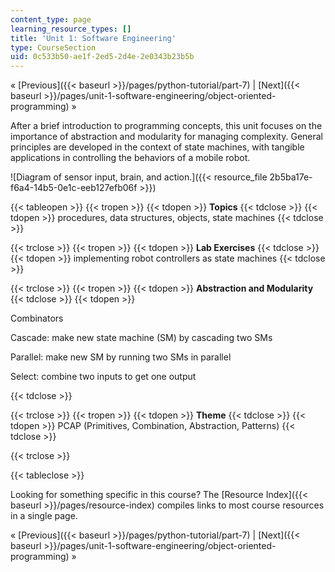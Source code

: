 ```yaml
---
content_type: page
learning_resource_types: []
title: 'Unit 1: Software Engineering'
type: CourseSection
uid: 0c533b50-ae1f-2ed5-2d4e-2e0343b23b5b
---
```


« [Previous]({{< baseurl >}}/pages/python-tutorial/part-7) | [Next]({{< baseurl >}}/pages/unit-1-software-engineering/object-oriented-programming) »

After a brief introduction to programming concepts, this unit focuses on the importance of abstraction and modularity for managing complexity. General principles are developed in the context of state machines, with tangible applications in controlling the behaviors of a mobile robot.

![Diagram of sensor input, brain, and action.]({{< resource_file 2b5ba17e-f6a4-14b5-0e1c-eeb127efb06f >}})

{{< tableopen >}}
{{< tropen >}}
{{< tdopen >}}
**Topics**
{{< tdclose >}}
{{< tdopen >}}
procedures, data structures, objects, state machines
{{< tdclose >}}

{{< trclose >}}
{{< tropen >}}
{{< tdopen >}}
**Lab Exercises**
{{< tdclose >}}
{{< tdopen >}}
implementing robot controllers as state machines
{{< tdclose >}}

{{< trclose >}}
{{< tropen >}}
{{< tdopen >}}
**Abstraction and Modularity**
{{< tdclose >}}
{{< tdopen >}}


Combinators

Cascade: make new state machine (SM) by cascading two SMs

Parallel: make new SM by running two SMs in parallel

Select: combine two inputs to get one output


{{< tdclose >}}

{{< trclose >}}
{{< tropen >}}
{{< tdopen >}}
**Theme**
{{< tdclose >}}
{{< tdopen >}}
PCAP (Primitives, Combination, Abstraction, Patterns)
{{< tdclose >}}

{{< trclose >}}

{{< tableclose >}}

Looking for something specific in this course? The [Resource Index]({{< baseurl >}}/pages/resource-index) compiles links to most course resources in a single page.

« [Previous]({{< baseurl >}}/pages/python-tutorial/part-7) | [Next]({{< baseurl >}}/pages/unit-1-software-engineering/object-oriented-programming) »